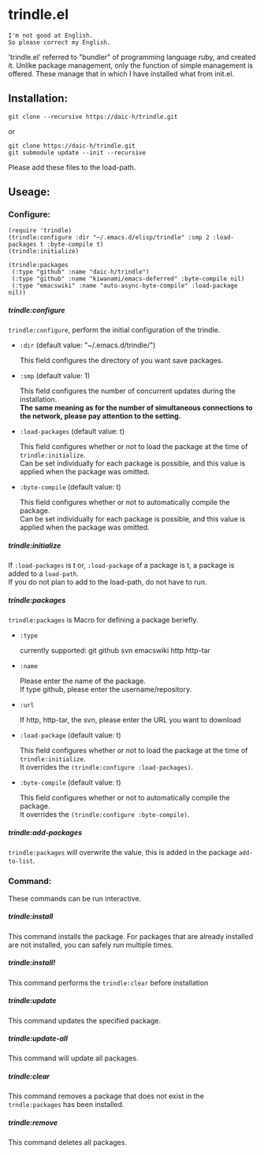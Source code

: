 # trindle.el #

```
I'm not good at English.
So please correct my English.
```

'trindle.el' referred to "bundler" of programming language ruby, and created it.
Unlike package management, only the function of simple management is offered.
These manage that in which I have installed what from init.el.

## Installation: ##

    git clone --recursive https://daic-h/trindle.git
    
or

    git clone https://daic-h/trindle.git
    git submodule update --init --recursive
    
Please add these files to the load-path.

## Useage: ##

### Configure:

    (require 'trindle)
    (trindle:configure :dir "~/.emacs.d/elisp/trindle" :smp 2 :load-packages t :byte-compile t)
    (trindle:initialize)

    (trindle:packages
     (:type "github" :name "daic-h/trindle")
     (:type "github" :name "kiwanami/emacs-deferred" :byte-compile nil)
     (:type "emacswiki" :name "auto-async-byte-compile" :load-package nil))
     
##### trindle:configure

`trindle:configure`, perform the initial configuration of the trindle.

* `:dir` (default value: "~/.emacs.d/trindle/")

    This field configures the directory of you want save packages.

* `:smp` (default value: 1)
   
    This field configures the number of concurrent updates during the installation.  
    __The same meaning as for the number of simultaneous connections to the network, please pay attention to the setting.__
  
* `:load-packages` (default value: t)

    This field configures whether or not to load the package at the time of `trindle:initialize`.  
    Can be set individually for each package is possible, and this value is applied when the package was omitted.
    
* `:byte-compile` (default value: t)

    This field configures whether or not to automatically compile the package.  
    Can be set individually for each package is possible, and this value is applied when the package was omitted.
         
##### trindle:initialize

If `:load-packages` is t or, `:load-package` of a package is t, a package is added to a `load-path`.   
If you do not plan to add to the load-path,  do not have to run.

##### trindle:packages

`trindle:packages` is Macro for defining a package beriefly.

* `:type`

    currently supported: git github svn emacswiki http http-tar

* `:name`

    Please enter the name of the package.  
    If type github, please enter the username/repository.

* `:url`

    If http, http-tar, the svn, please enter the URL you want to download

* `:load-package` (default value: t)

    This field configures whether or not to load the package at the time of `trindle:initialize`.   
    It overrides the `(trindle:configure :load-packages)`.
    
* `:byte-compile` (default value: t)

    This field configures whether or not to automatically compile the package.  
    It overrides the `(trindle:configure :byte-compile)`.
 
##### trindle:add-packages 

`trindle:packages` will overwrite the value, this is added in the package `add-to-list`.

### Command:

These commands can be run interactive.

##### trindle:install

This command installs the package. For packages that are already installed are not installed, you can safely run multiple times.

##### trindle:install!

This command performs the `trindle:clear` before installation

##### trindle:update

This command updates the specified package.

##### trindle:update-all

This command will update all packages.

##### trindle:clear

This command removes a package that does not exist in the `trndle:packages` has been installed.

##### trindle:remove

This command deletes all packages.
